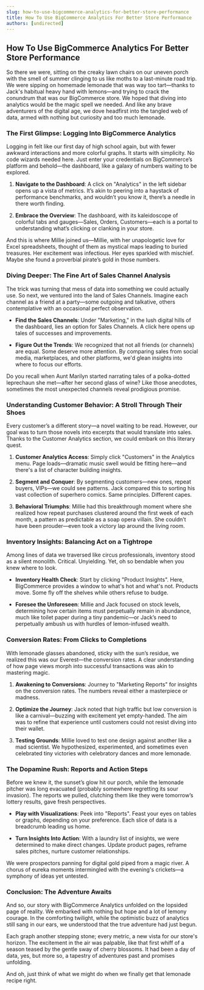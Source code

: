 ```yaml
---
slug: how-to-use-bigcommerce-analytics-for-better-store-performance
title: How To Use BigCommerce Analytics For Better Store Performance
authors: [undirected]
---
```



## How To Use BigCommerce Analytics For Better Store Performance

So there we were, sitting on the creaky lawn chairs on our uneven porch with the smell of summer clinging to us like moths to a last-minute road trip. We were sipping on homemade lemonade that was way too tart—thanks to Jack's habitual heavy hand with lemons—and trying to crack the conundrum that was our BigCommerce store. We hoped that diving into analytics would be the magic spell we needed. And like any brave adventurers of the digital age, we dove headfirst into the tangled web of data, armed with nothing but curiosity and too much lemonade.

### The First Glimpse: Logging Into BigCommerce Analytics

Logging in felt like our first day of high school again, but with fewer awkward interactions and more colorful graphs. It starts with simplicity. No code wizards needed here. Just enter your credentials on BigCommerce’s platform and behold—the dashboard, like a galaxy of numbers waiting to be explored.

1. **Navigate to the Dashboard**: A click on "Analytics" in the left sidebar opens up a vista of metrics. It’s akin to peering into a haystack of performance benchmarks, and wouldn’t you know it, there’s a needle in there worth finding.
   
2. **Embrace the Overview**: The dashboard, with its kaleidoscope of colorful tabs and gauges—Sales, Orders, Customers—each is a portal to understanding what’s clicking or clanking in your store.

And this is where Millie joined us—Millie, with her unapologetic love for Excel spreadsheets, thought of them as mystical maps leading to buried treasures. Her excitement was infectious. Her eyes sparkled with mischief. Maybe she found a proverbial pirate’s gold in those numbers.

### Diving Deeper: The Fine Art of Sales Channel Analysis

The trick was turning that mess of data into something we could actually use. So next, we ventured into the land of Sales Channels. Imagine each channel as a friend at a party—some outgoing and talkative, others contemplative with an occasional perfect observation.

- **Find the Sales Channels**: Under "Marketing," in the lush digital hills of the dashboard, lies an option for Sales Channels. A click here opens up tales of successes and improvements.
  
- **Figure Out the Trends**: We recognized that not all friends (or channels) are equal. Some deserve more attention. By comparing sales from social media, marketplaces, and other platforms, we'd glean insights into where to focus our efforts.

Do you recall when Aunt Marilyn started narrating tales of a polka-dotted leprechaun she met—after her second glass of wine? Like those anecdotes, sometimes the most unexpected channels reveal prodigious promise.

### Understanding Customer Behavior: A Stroll Through Their Shoes

Every customer’s a different story—a novel waiting to be read. However, our goal was to turn those novels into excerpts that would translate into sales. Thanks to the Customer Analytics section, we could embark on this literary quest.

1. **Customer Analytics Access**: Simply click "Customers" in the Analytics menu. Page loads—dramatic music swell would be fitting here—and there's a list of character building insights.
   
2. **Segment and Conquer**: By segmenting customers—new ones, repeat buyers, VIPs—we could see patterns. Jack compared this to sorting his vast collection of superhero comics. Same principles. Different capes.
   
3. **Behavioral Triumphs**: Millie had this breakthrough moment where she realized how repeat purchases clustered around the first week of each month, a pattern as predictable as a soap opera villain. She couldn’t have been prouder—even took a victory lap around the living room.

### Inventory Insights: Balancing Act on a Tightrope

Among lines of data we traversed like circus professionals, inventory stood as a silent monolith. Critical. Unyielding. Yet, oh so bendable when you knew where to look.

- **Inventory Health Check**: Start by clicking "Product Insights". Here, BigCommerce provides a window to what's hot and what's not. Products move. Some fly off the shelves while others refuse to budge.
  
- **Foresee the Unforeseen**: Millie and Jack focused on stock levels, determining how certain items must perpetually remain in abundance, much like toilet paper during a tiny pandemic—or Jack’s need to perpetually ambush us with hurdles of lemon-infused wealth.

### Conversion Rates: From Clicks to Completions

With lemonade glasses abandoned, sticky with the sun’s residue, we realized this was our Everest—the conversion rates. A clear understanding of how page views morph into successful transactions was akin to mastering magic.

1. **Awakening to Conversions**: Journey to "Marketing Reports" for insights on the conversion rates. The numbers reveal either a masterpiece or madness.
   
2. **Optimize the Journey**: Jack noted that high traffic but low conversion is like a carnival—buzzing with excitement yet empty-handed. The aim was to refine that experience until customers could not resist diving into their wallet.

3. **Testing Grounds**: Millie loved to test one design against another like a mad scientist. We hypothesized, experimented, and sometimes even celebrated tiny victories with celebratory dances and more lemonade.

### The Dopamine Rush: Reports and Action Steps 

Before we knew it, the sunset’s glow hit our porch, while the lemonade pitcher was long evacuated (probably somewhere regretting its sour invasion). The reports we pulled, clutching them like they were tomorrow’s lottery results, gave fresh perspectives.

- **Play with Visualizations**: Peek into "Reports". Feast your eyes on tables or graphs, depending on your preference. Each slice of data is a breadcrumb leading us home.
  
- **Turn Insights Into Action**: With a laundry list of insights, we were determined to make direct changes. Update product pages, reframe sales pitches, nurture customer relationships.

We were prospectors panning for digital gold piped from a magic river. A chorus of eureka moments intermingled with the evening's crickets—a symphony of ideas yet untested.

### Conclusion: The Adventure Awaits

And so, our story with BigCommerce Analytics unfolded on the lopsided page of reality. We embarked with nothing but hope and a lot of lemony courage. In the comforting twilight, while the optimistic buzz of analytics still sang in our ears, we understood that the true adventure had just begun.

Each graph another stepping stone; every metric, a new vista for our store's horizon. The excitement in the air was palpable, like that first whiff of a season teased by the gentle sway of cherry blossoms. It had been a day of data, yes, but more so, a tapestry of adventures past and promises unfolding. 

And oh, just think of what we might do when we finally get that lemonade recipe right.